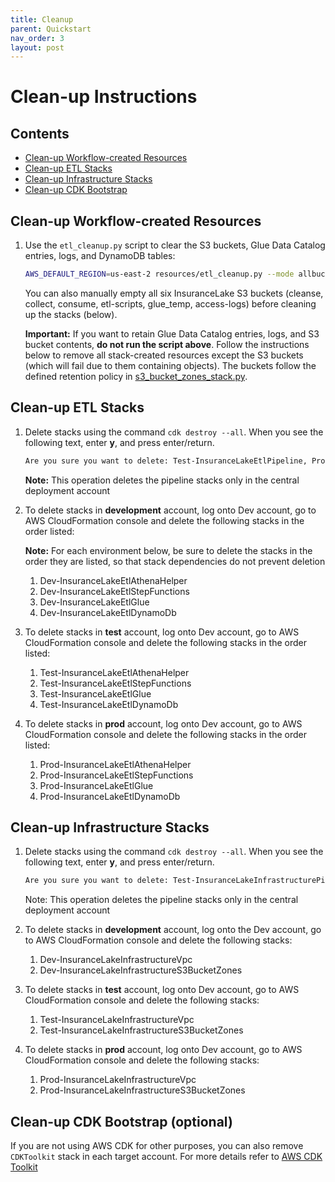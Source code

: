 ```yaml
---
title: Cleanup
parent: Quickstart
nav_order: 3
layout: post
---
```

# Clean-up Instructions

## Contents

* [Clean-up Workflow-created Resources](#clean-up-workflow-created-resources)
* [Clean-up ETL Stacks](#clean-up-etl-stacks)
* [Clean-up Infrastructure Stacks](#clean-up-infrastructure-stacks)
* [Clean-up CDK Bootstrap](#clean-up-cdk-bootstrap-optional)

## Clean-up Workflow-created Resources

1. Use the `etl_cleanup.py` script to clear the S3 buckets, Glue Data Catalog entries, logs, and DynamoDB tables:
   ```bash
   AWS_DEFAULT_REGION=us-east-2 resources/etl_cleanup.py --mode allbuckets
   ```

   You can also manually empty all six InsuranceLake S3 buckets (cleanse, collect, consume, etl-scripts, glue_temp, access-logs) before cleaning up the stacks (below).

   **Important:** If you want to retain Glue Data Catalog entries, logs, and S3 bucket contents, **do not run the script above**. Follow the instructions below to remove all stack-created resources except the S3 buckets (which will fail due to them containing objects). The buckets follow the defined retention policy in [s3_bucket_zones_stack.py](https://github.com/aws-samples/aws-insurancelake-infrastructure/blob/main/lib/s3_bucket_zones_stack.py#L45).

## Clean-up ETL Stacks

1. Delete stacks using the command `cdk destroy --all`. When you see the following text, enter **y**, and press enter/return.

   ```bash
   Are you sure you want to delete: Test-InsuranceLakeEtlPipeline, Prod-InsuranceLakeEtlPipeline, Dev-InsuranceLakeEtlPipeline (y/n)?
   ```

   **Note:** This operation deletes the pipeline stacks only in the central deployment account

1. To delete stacks in **development** account, log onto Dev account, go to AWS CloudFormation console and delete the following stacks in the order listed:

   **Note:** For each environment below, be sure to delete the stacks in the order they are listed, so that stack dependencies do not prevent deletion

   1. Dev-InsuranceLakeEtlAthenaHelper
   1. Dev-InsuranceLakeEtlStepFunctions
   1. Dev-InsuranceLakeEtlGlue
   1. Dev-InsuranceLakeEtlDynamoDb

1. To delete stacks in **test** account, log onto Dev account, go to AWS CloudFormation console and delete the following stacks in the order listed:

   1. Test-InsuranceLakeEtlAthenaHelper
   1. Test-InsuranceLakeEtlStepFunctions
   1. Test-InsuranceLakeEtlGlue
   1. Test-InsuranceLakeEtlDynamoDb

1. To delete stacks in **prod** account, log onto Dev account, go to AWS CloudFormation console and delete the following stacks in the order listed:

   1. Prod-InsuranceLakeEtlAthenaHelper
   1. Prod-InsuranceLakeEtlStepFunctions
   1. Prod-InsuranceLakeEtlGlue
   1. Prod-InsuranceLakeEtlDynamoDb

## Clean-up Infrastructure Stacks

1. Delete stacks using the command `cdk destroy --all`. When you see the following text, enter **y**, and press enter/return.

   ```bash
   Are you sure you want to delete: Test-InsuranceLakeInfrastructurePipeline, Prod-InsuranceLakeInfrastructurePipeline, Dev-InsuranceLakeInfrastructurePipeline (y/n)?
   ```

   Note: This operation deletes the pipeline stacks only in the central deployment account

1. To delete stacks in **development** account, log onto the Dev account, go to AWS CloudFormation console and delete the following stacks:

   1. Dev-InsuranceLakeInfrastructureVpc
   1. Dev-InsuranceLakeInfrastructureS3BucketZones

1. To delete stacks in **test** account, log onto Dev account, go to AWS CloudFormation console and delete the following stacks:

   1. Test-InsuranceLakeInfrastructureVpc
   1. Test-InsuranceLakeInfrastructureS3BucketZones

1. To delete stacks in **prod** account, log onto Dev account, go to AWS CloudFormation console and delete the following stacks:

   1. Prod-InsuranceLakeInfrastructureVpc
   1. Prod-InsuranceLakeInfrastructureS3BucketZones

## Clean-up CDK Bootstrap (optional)

If you are not using AWS CDK for other purposes, you can also remove `CDKToolkit` stack in each target account. For more details refer to [AWS CDK Toolkit](https://docs.aws.amazon.com/cdk/latest/guide/cli.html)